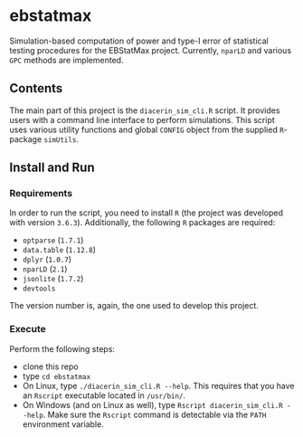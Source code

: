 # ebstatmax
Simulation-based computation of power and type-I error of statistical testing procedures for the EBStatMax project. Currently, `nparLD` and various `GPC` methods are implemented.

## Contents

The main part of this project is the `diacerin_sim_cli.R` script. It provides users with a command line interface to perform simulations. This script uses various utility functions and global `CONFIG` object from the supplied `R`-package `simUtils`.

## Install and Run

### Requirements
In order to run the script, you need to install `R` (the project was developed with version `3.6.3`). Additionally, the following `R` packages are required:
  - `optparse` (`1.7.1`)
  - `data.table` (`1.12.8`)
  - `dplyr` (`1.0.7`)
  - `nparLD` (`2.1`)
  - `jsonlite` (`1.7.2`)
  - `devtools`

The version number is, again, the one used to develop this project.

### Execute
Perform the following steps:
  - clone this repo
  - type `cd ebstatmax`
  - On Linux, type `./diacerin_sim_cli.R --help`. This requires that you have an `Rscript` executable located in `/usr/bin/`.
  - On Windows (and on Linux as well), type `Rscript diacerin_sim_cli.R --help`. Make sure the `Rscript` command is detectable via the `PATH` environment variable.
